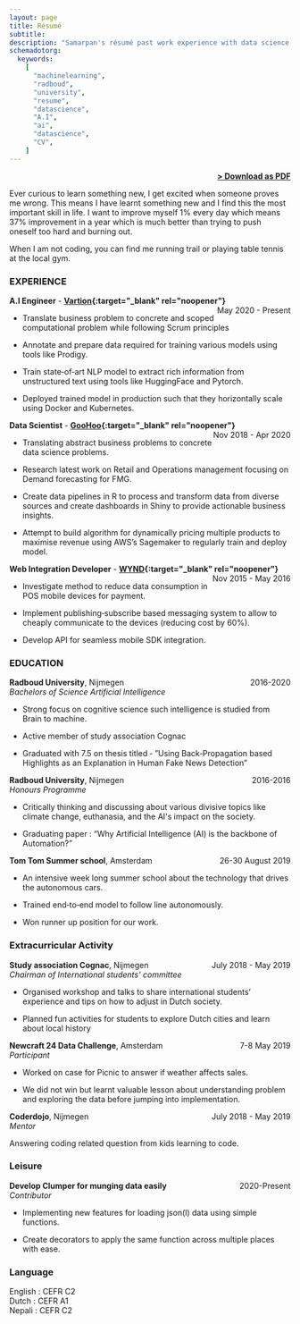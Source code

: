 ```yaml
---
layout: page
title: Résumé
subtitle:
description: "Samarpan's résumé past work experience with data science and A.I technology and academic life."
schemadotorg:
  keywords:
    [
      "machinelearning",
      "radboud",
      "university",
      "resume",
      "datascience",
      "A.I",
      "ai",
      "datascience",
      "CV",
    ]
---
```


<span style="float: right; "><a href="{{ '/assets/SamarpanRai_CV.pdf' | prepend: site.baseurl }}"><strong>> Download as PDF</strong></a> </span>
<br>

Ever curious to learn something new, I get excited when someone proves me wrong. This means I have learnt something new and I find this the most important skill in life. I want to improve myself 1% every day which means 37% improvement in a year which is much better than trying to push oneself too hard and burning out.

When I am not coding, you can find me running trail or playing table tennis at the local gym.

### EXPERIENCE

**A.I Engineer** - **[Vartion](https://vartion.com/){:target="\_blank" rel="noopener"}** <span style="float: right; ">May 2020 - Present </span>

- Translate business problem to concrete and scoped computational problem while following Scrum principles

- Annotate and prepare data required for training various models using tools like Prodigy.

- Train state‐of‐art NLP model to extract rich information from unstructured text using tools like HuggingFace and Pytorch.

- Deployed trained model in production such that they horizontally scale using Docker and Kubernetes.

**Data Scientist** - **[GooHoo](https://www.goohoo.nl/){:target="\_blank" rel="noopener"}** <span style="float: right; ">Nov 2018 - Apr 2020</span>

- Translating abstract business problems to concrete data science problems.

- Research latest work on Retail and Operations management focusing on Demand forecasting for FMG.

- Create data pipelines in R to process and transform data from diverse sources and create dashboards in Shiny to provide actionable business
  insights.

- Attempt to build algorithm for dynamically pricing multiple products to maximise revenue using AWS’s Sagemaker to regularly train and deploy
  model.

**Web Integration Developer** - **[WYND](https://www.wynd.eu/){:target="\_blank" rel="noopener"}** <span style="float: right; ">Nov 2015 - May 2016</span>

- Investigate method to reduce data consumption in POS mobile devices for payment.

- Implement publishing‐subscribe based messaging system to allow to cheaply communicate to the devices (reducing cost by 60%).

- Develop API for seamless mobile SDK integration.

### EDUCATION

**Radboud University**, Nijmegen <span style="float: right; ">2016-2020</span> <br />
_Bachelors of Science Artificial Intelligence_

- Strong focus on cognitive science such intelligence is studied from Brain to machine.

- Active member of study association Cognac

- Graduated with 7.5 on thesis titled ‐ ”Using Back‐Propagation based Highlights as an Explanation in Human Fake News Detection”

**Radboud University**, Nijmegen <span style="float: right; ">2016-2016</span> <br />
_Honours Programme_

- Critically thinking and discussing about various divisive topics like climate change, euthanasia, and the AI's impact on the society.

- Graduating paper : “Why Artificial Intelligence (AI) is the backbone of Automation?”

**Tom Tom Summer school**, Amsterdam <span style="float: right; ">26-30 August 2019</span> <br />

- An intensive week long summer school about the technology that drives the autonomous cars.

- Trained end‐to‐end model to follow line autonomously.

- Won runner up position for our work.

### Extracurricular Activity

**Study association Cognac**, Nijmegen <span style="float: right; ">July 2018 - May 2019</span> <br />
_Chairman of International students' committee_

- Organised workshop and talks to share international students’ experience and tips on how to adjust in Dutch society.

- Planned fun activities for students to explore Dutch cities and learn about local history

**Newcraft 24 Data Challenge**, Amsterdam <span style="float: right; ">7-8 May 2019</span> <br />
_Participant_

- Worked on case for Picnic to answer if weather affects sales.

- We did not win but learnt valuable lesson about understanding problem and exploring the data before jumping into implementation.

**Coderdojo**, Nijmegen <span style="float: right; ">July 2018 - May 2019</span> <br />
_Mentor_

Answering coding related question from kids learning to code.

### Leisure

**Develop Clumper for munging data easily**<span style="float: right; ">2020-Present</span> <br />
_Contributor_

- Implementing new features for loading json(l) data using simple functions.

- Create decorators to apply the same function across multiple places with ease.

### Language

English : CEFR C2 <br />
Dutch : CEFR A1 <br />
Nepali : CEFR C2 <br />
